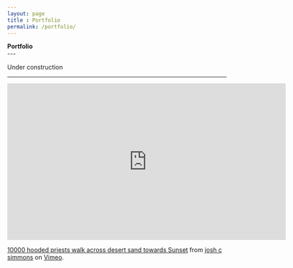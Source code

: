 ```yaml
---
layout: page
title : Portfolio
permalink: /portfolio/
---
```


<div class="manual-post">
  <div class="manual manual-title">
  <strong>Portfolio</strong>
  </div>
</div>
---

Under construction

---

<iframe src="https://player.vimeo.com/video/187553790?color=FFFFFF" width="640" height="360" frameborder="0" webkitallowfullscreen mozallowfullscreen allowfullscreen></iframe>
<p><a href="https://vimeo.com/187553790">10000 hooded priests walk across desert sand towards Sunset</a> from <a href="https://vimeo.com/simsies">josh c simmons</a> on <a href="https://vimeo.com">Vimeo</a>.</p>
